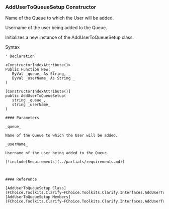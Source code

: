 ﻿### AddUserToQueueSetup Constructor

Name of the Queue to which the User will be added.

Username of the user being added to the Queue.

Initializes a new instance of the AddUserToQueueSetup class.

Syntax

```vbnet
' Declaration

<ConstructorIndexAttribute()>
Public Function New( _
   ByVal _queue_ As String, _
   ByVal _userName_ As String _
)

[ConstructorIndexAttribute()]
public AddUserToQueueSetup( 
   string _queue_,
   string _userName_
)

#### Parameters

_queue_

Name of the Queue to which the User will be added.

_userName_

Username of the user being added to the Queue.

[!include[Requirements](../partials/requirements.md)]



#### Reference

[AddUserToQueueSetup Class](FChoice.Toolkits.Clarify~FChoice.Toolkits.Clarify.Interfaces.AddUserToQueueSetup.md)  
[AddUserToQueueSetup Members](FChoice.Toolkits.Clarify~FChoice.Toolkits.Clarify.Interfaces.AddUserToQueueSetup_members.md)